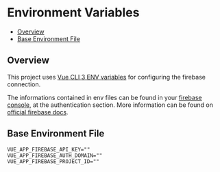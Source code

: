 # Environment Variables

- [Overview](#overview)
- [Base Environment File](#base-environment-file)

## Overview

This project uses [Vue CLI 3 ENV variables](https://cli.vuejs.org/guide/mode-and-env.html) for configuring the firebase connection.

The informations contained in env files can be found in your [firebase console](https://console.firebase.google.com), at the authentication section.
More information can be found on [official firebase docs](https://firebase.google.com/docs/web/setup).

## Base Environment File

```env
VUE_APP_FIREBASE_API_KEY=""
VUE_APP_FIREBASE_AUTH_DOMAIN=""
VUE_APP_FIREBASE_PROJECT_ID=""
```

